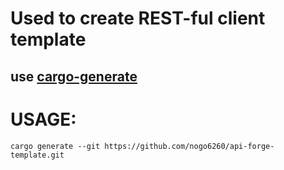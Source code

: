 # Used to create REST-ful client template
## use [cargo-generate](https://github.com/cargo-generate/cargo-generate)

# USAGE:
```ssh
cargo generate --git https://github.com/nogo6260/api-forge-template.git
```